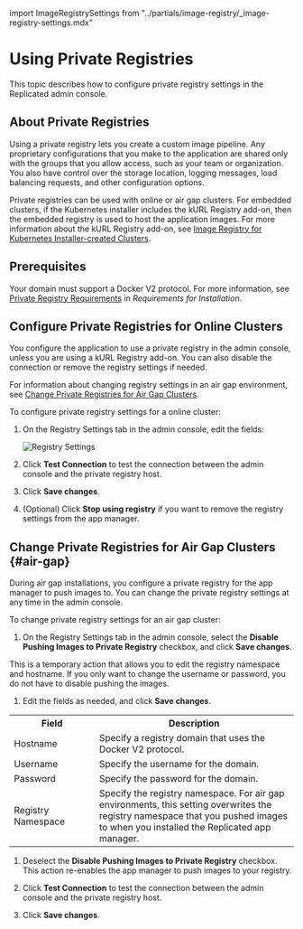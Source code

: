 import ImageRegistrySettings from "../partials/image-registry/_image-registry-settings.mdx"

# Using Private Registries

This topic describes how to configure private registry settings in the Replicated admin console.

## About Private Registries

Using a private registry lets you create a custom image pipeline. Any proprietary configurations that you make to the application are shared only with the groups that you allow access, such as your team or organization. You also have control over the storage location, logging messages, load balancing requests, and other configuration options.

Private registries can be used with online or air gap clusters. For embedded clusters, if the Kubernetes installer includes the kURL Registry add-on, then the embedded registry is used to host the application images. For more information about the kURL Registry add-on, see [Image Registry for Kubernetes Installer-created Clusters](image-registry-embedded-cluster).

## Prerequisites

Your domain must support a Docker V2 protocol. For more information, see [Private Registry Requirements](installing-general-requirements#private-registry-requirements) in _Requirements for Installation_.

## Configure Private Registries for Online Clusters

You configure the application to use a private registry in the admin console, unless you are using a kURL Registry add-on. You can also disable the connection or remove the registry settings if needed.

For information about changing registry settings in an air gap environment, see [Change Private Registries for Air Gap Clusters](#air-gap).

To configure private registry settings for a online cluster:

1. On the Registry Settings tab in the admin console, edit the fields:

     ![Registry Settings](/images/registry-settings.png)

     <ImageRegistrySettings/>

1. Click **Test Connection** to test the connection between the admin console and the private registry host.

1. Click **Save changes**.

1. (Optional) Click **Stop using registry** if you want to remove the registry settings from the app manager.

## Change Private Registries for Air Gap Clusters {#air-gap}

During air gap installations, you configure a private registry for the app manager to push images to. You can change the private registry settings at any time in the admin console.

To change private registry settings for an air gap cluster:

1. On the Registry Settings tab in the admin console, select the **Disable Pushing Images to Private Registry** checkbox, and click **Save changes**. 

  This is a temporary action that allows you to edit the registry namespace and hostname. If you only want to change the username or password, you do not have to disable pushing the images.

1. Edit the fields as needed, and click **Save changes**.

  <table>
    <tr>
      <th width="30%">Field</th>
      <th width="70%">Description</th>
    </tr>
    <tr>
      <td>Hostname</td>
      <td>Specify a registry domain that uses the Docker V2 protocol.</td>
    </tr>
    <tr>
      <td>Username</td>
      <td>Specify the username for the domain.</td>
    </tr>
    <tr>
      <td>Password</td>
      <td>Specify the password for the domain.</td>
    </tr>
    <tr>
      <td>Registry Namespace</td>
      <td>Specify the registry namespace. For air gap environments, this setting overwrites the registry namespace that you pushed images to when you installed the Replicated app manager.</td>
    </tr>
  </table>

1. Deselect the **Disable Pushing Images to Private Registry** checkbox. This action re-enables the app manager to push images to your registry.

1. Click **Test Connection** to test the connection between the admin console and the private registry host.

1. Click **Save changes**.